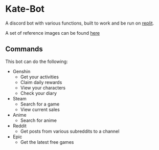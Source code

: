 # Kate-Bot
A discord bot with various functions, built to work and be run on [replit](replit.com/@ManolisLykos/KateBot#main.py).

A set of reference images can be found [here](https://github.com/Lykos-Manolis/Kate-Bot/tree/main/Kate-Bot/assets/pics)

## Commands
This bot can do the following:

- Genshin
  - Get your activities
  - Claim daily rewards
  - View your characters
  - Check your diary
- Steam
  - Search for a game
  - View current sales
- Anime
  - Search for anime
- Reddit
  - Get posts from various subreddits to a channel
- Epic
  - Get the latest free games
